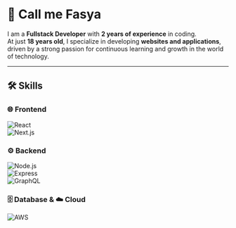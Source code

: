 # 👋 Call me Fasya  

I am a **Fullstack Developer** with **2 years of experience** in coding.  
At just **18 years old**, I specialize in developing **websites and applications**,  
driven by a strong passion for continuous learning and growth in the world of technology.  

---

## 🛠️ Skills  

### 🌐 Frontend  
![React](https://img.shields.io/badge/React-20232A?style=for-the-badge&logo=react&logoColor=61DAFB)  
![Next.js](https://img.shields.io/badge/Next.js-000000?style=for-the-badge&logo=nextdotjs&logoColor=white)  

### ⚙️ Backend  
![Node.js](https://img.shields.io/badge/Node.js-339933?style=for-the-badge&logo=node-dot-js&logoColor=white)  
![Express](https://img.shields.io/badge/Express.js-404D59?style=for-the-badge)  
![GraphQL](https://img.shields.io/badge/GraphQL-E10098?style=for-the-badge&logo=graphql&logoColor=white)  

### 🗄️ Database & ☁️ Cloud  
![AWS](https://img.shields.io/badge/AWS-FF9900?style=for-the-badge&logo=amazon-aws&logoColor=white)  
